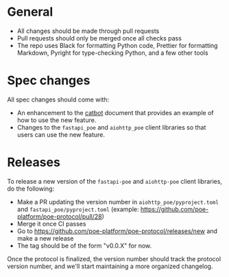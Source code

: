 # General

- All changes should be made through pull requests
- Pull requests should only be merged once all checks pass
- The repo uses Black for formatting Python code, Prettier for formatting Markdown,
  Pyright for type-checking Python, and a few other tools

# Spec changes

All spec changes should come with:

- An enhancement to the [catbot](/docs/catbot.md) document that provides an example of
  how to use the new feature.
- Changes to the `fastapi_poe` and `aiohttp_poe` client libraries so that users can use
  the new feature.

# Releases

To release a new version of the `fastapi-poe` and `aiohttp-poe` client libraries, do the
following:

- Make a PR updating the version number in `aiohttp_poe/pyproject.toml` and
  `fastapi_poe/pyproject.toml` (example:
  https://github.com/poe-platform/poe-protocol/pull/28)
- Merge it once CI passes
- Go to https://github.com/poe-platform/poe-protocol/releases/new and make a new release
- The tag should be of the form "v0.0.X" for now.

Once the protocol is finalized, the version number should track the protocol version
number, and we'll start maintaining a more organized changelog.

